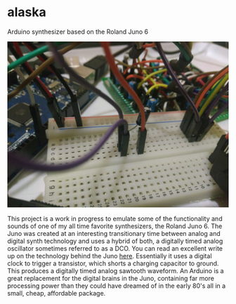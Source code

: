 # alaska
Arduino synthesizer based on the Roland Juno 6

![proto](https://github.com/chandlerkincaid/alaska/blob/master/proto.jpg)

This project is a work in progress to emulate some of the functionality and sounds of one of my all time favorite synthesizers, the Roland Juno 6. The Juno was created at an interesting transitionary time between analog and digital synth technology and uses a hybrid of both, a digitally timed analog oscillator sometimes referred to as a DCO. You can read an excellent write up on the technology behind the Juno [here](https://electricdruid.net/roland-juno-dcos/). Essentially it uses a digital clock to trigger a transistor, which shorts a charging capacitor to ground. This produces a digitally timed analog sawtooth waveform. An Arduino is a great replacement for the digital brains in the Juno, containing far more processing power than they could have dreamed of in the early 80's all in a small, cheap, affordable package.
